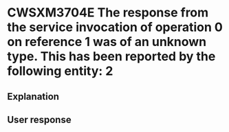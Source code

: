 # CWSXM3704E The response from the service invocation of operation 0 on reference 1 was of an unknown type. This has been reported by the following entity: 2

## Explanation

## User response
